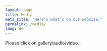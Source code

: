 ```yaml
---
layout: page
title: Media
meta_title: "Here's what's on our website."
permalink: /media/
lang: de
---
```


Please click on gallery/audio/video.